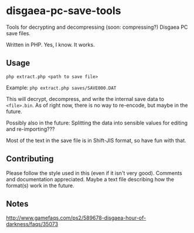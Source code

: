 # disgaea-pc-save-tools

Tools for decrypting and decompressing (soon: compressing?) Disgaea PC save files.

Written in PHP. Yes, I know. It works.


## Usage

`php extract.php <path to save file>`

Example:
`php extract.php saves/SAVE000.DAT`

This will decrypt, decompress, and write the internal save data to `<file>.bin`.
As of right now, there is no way to re-encode, but maybe in the future.

Possibly also in the future: Splitting the data into sensible values for editing and re-importing???

Most of the text in the save file is in Shift-JIS format, so have fun with that.


## Contributing

Please follow the style used in this (even if it isn't very good). Comments and documentation appreciated.
Maybe a text file describing how the format(s) work in the future.



## Notes

http://www.gamefaqs.com/ps2/589678-disgaea-hour-of-darkness/faqs/35073